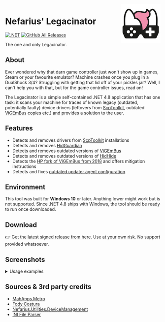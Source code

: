 <img src="assets/NSS-128x128.png" align="right" />

# Nefarius' Legacinator

[![.NET](https://github.com/nefarius/Legacinator/actions/workflows/build.yml/badge.svg)](https://github.com/nefarius/Legacinator/actions/workflows/build.yml) [![GitHub All Releases](https://img.shields.io/github/downloads/nefarius/Legacinator/total)](https://somsubhra.github.io/github-release-stats/?username=nefarius&repository=Legacinator)

The one and only Legacinator.

## About

Ever wondered why that darn game controller just won't show up in games, Steam or your favourite emulator? Machine
crashes once you plug in a DualShock 3/4? Struggling with getting that lid off of your pickles jar? Well, I can't help
you with that, but for the game controller issues, read on!

The Legacinator is a simple self-contained .NET 4.8 application that has one task: it scans your machine for traces of
known legacy (outdated, potentially faulty) device drivers (leftovers
from [ScpToolkit](https://github.com/nefarius/ScpToolkit), outdated [ViGEmBus](https://github.com/ViGEm/ViGEmBus) copies
etc.) and provides a solution to the user.

## Features

- Detects and removes drivers from [ScpToolkit](https://github.com/nefarius/ScpToolkit) installations
- Detects and removes [HidGuardian](https://github.com/nefarius/HidGuardian)
- Detects and removes outdated versions of [ViGEmBus](https://github.com/nefarius/ViGEmBus)
- Detects and removes outdated versions of [HidHide](https://github.com/nefarius/HidHide)
- Detects the [HP fork of ViGEmBus from 2018](https://github.com/nefarius/ViGEmBus/issues/99) and offers mitigation
  instructions
- Detects and fixes [outdated updater agent configuration](https://docs.nefarius.at/projects/ViGEm/End-of-Life/).

## Environment

This tool was built for **Windows 10** or later. Anything lower might work but is not supported. Since .NET 4.8 ships
with Windows, the tool should be ready to run once downloaded.

## Download

👉 [Get the latest signed release from here](../../releases/latest). Use at your own risk. No support provided
whatsoever.

## Screenshots

<details>

<summary>Usage examples</summary>

If you run the tool on a machine with legacy components, the window will fill up with one or more tiles listing
components found:

![vmware_YnimgAtbM5.png](assets/vmware_YnimgAtbM5.png)

Clicking them will either attempt an instant automatic fix or open a link to online articles on how to get rid of them
in a safe and supported way. A few more detection examples:

![vmware_arnOT51Aon.png](assets/vmware_arnOT51Aon.png)

![vmware_mSCDY29F9z.png](assets/vmware_mSCDY29F9z.png)

On a "clean" machine you simply get a success dialog:

![explorer_IQFdg4ziCh.png](assets/explorer_IQFdg4ziCh.png)

</details>

## Sources & 3rd party credits

- [MahApps.Metro](https://github.com/MahApps/MahApps.Metro)
- [Fody Costura](https://github.com/Fody/Costura)
- [Nefarius.Utilities.DeviceManagement](https://github.com/nefarius/Nefarius.Utilities.DeviceManagement)
- [INI File Parser](https://github.com/rickyah/ini-parser)
